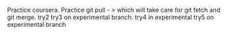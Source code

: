 Practice coursera.
Practice git pull - > which will take care for git fetch and git merge.
try2
try3 on experimental branch.
try4 in experimental
try5 on experimental branch
